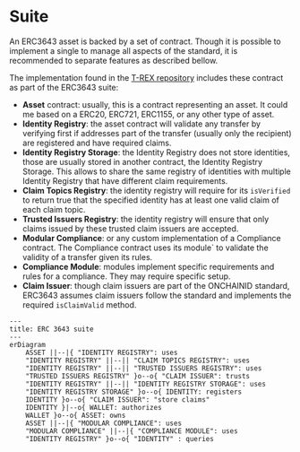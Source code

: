 # Suite

An ERC3643 asset is backed by a set of contract. Though it is possible to implement a single to manage all aspects of
the standard, it is recommended to separate features as described bellow.

The implementation found in the [T-REX repository](https://github.com/TokenySolutions/T-REX) includes these contract as
part of the ERC3643 suite:

- **Asset** contract: usually, this is a contract representing an asset. It could me based on a ERC20, ERC721, ERC1155,
  or
  any other type of asset.
- **Identity Registry**: the asset contract will validate any transfer by verifying first if addresses part of the
  transfer
  (usually only the recipient) are registered and have required claims.
- **Identity Registry Storage**: the Identity Registry does not store identities, those are usually stored in another
  contract, the Identity Registry Storage. This allows to share the same registry of identities with multiple Identity
  Registry that have different claim requirements.
- **Claim Topics Registry**: the identity registry will require for its `isVerified` to return true that the specified
  identity has at least one valid claim of each claim topic.
- **Trusted Issuers Registry**: the identity registry will ensure that only claims issued by these trusted claim issuers
  are
  accepted.
- **Modular Compliance**: or any custom implementation of a Compliance contract. The Compliance contract uses its
  module`
  to validate the validity of a transfer given its rules.
- **Compliance Module**: modules implement specific requirements and rules for a compliance. They may require specific
  setup.
- **Claim Issuer**: though claim issuers are part of the ONCHAINID standard, ERC3643 assumes claim issuers follow
  the standard and implements the required `isClaimValid` method.

```mermaid
---
title: ERC 3643 suite
---
erDiagram
    ASSET ||--|{ "IDENTITY REGISTRY": uses
    "IDENTITY REGISTRY" ||--|| "CLAIM TOPICS REGISTRY": uses
    "IDENTITY REGISTRY" ||--|| "TRUSTED ISSUERS REGISTRY": uses
    "TRUSTED ISSUERS REGISTRY" }o--o{ "CLAIM ISSUER": trusts
    "IDENTITY REGISTRY" ||--|| "IDENTITY REGISTRY STORAGE": uses
    "IDENTITY REGISTRY STORAGE" }o--o{ IDENTITY: registers
    IDENTITY }o--o{ "CLAIM ISSUER": "store claims"
    IDENTITY }|--o{ WALLET: authorizes
    WALLET }o--o{ ASSET: owns
    ASSET ||--|{ "MODULAR COMPLIANCE": uses
    "MODULAR COMPLIANCE" ||--|{ "COMPLIANCE MODULE": uses
    "IDENTITY REGISTRY" }o--o{ "IDENTITY" : queries
```
